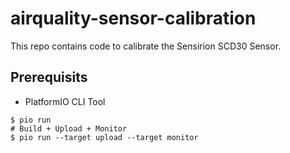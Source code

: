 # airquality-sensor-calibration

This repo contains code to calibrate the Sensirion SCD30 Sensor.

## Prerequisits

- PlatformIO CLI Tool

```shell
$ pio run 
# Build + Upload + Monitor
$ pio run --target upload --target monitor
```